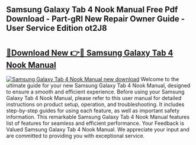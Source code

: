 ## Samsung Galaxy Tab 4 Nook Manual Free Pdf Download - Part-gRI New Repair Owner Guide - User Service Edition ot2J8

# <h2><a href="http://bc29640.oget.top/?id=Samsung+Galaxy+Tab+4+Nook+Manual">🔗Download New 👉🔴 Samsung Galaxy Tab 4 Nook Manual</a></h2>

[![Samsung Galaxy Tab 4 Nook Manual new download](https://i.imgur.com/5g1atiW.png)](http://bc29640.oget.top/?id=Samsung+Galaxy+Tab+4+Nook+Manual)
Welcome to the ultimate guide for your new Samsung Galaxy Tab 4 Nook Manual, designed to ensure a smooth and efficient experience. Before using your Samsung Galaxy Tab 4 Nook Manual, please refer to this user manual for detailed instructions on product setup, operation, and troubleshooting. It includes step-by-step guides for using each feature, as well as important safety information. This remarkable Samsung Galaxy Tab 4 Nook Manual features list of features for seamless and efficient performance. Your Feedback is Valued Samsung Galaxy Tab 4 Nook Manual. We appreciate your input and are committed to providing you with exceptional service.
